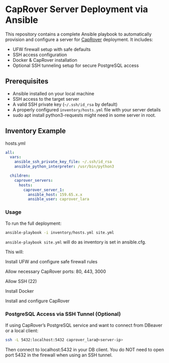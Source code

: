 # CapRover Server Deployment via Ansible

This repository contains a complete Ansible playbook to automatically provision and configure a server for [CapRover](https://caprover.com) deployment. It includes:

- UFW firewall setup with safe defaults
- SSH access configuration
- Docker & CapRover installation
- Optional SSH tunneling setup for secure PostgreSQL access

## Prerequisites

- Ansible installed on your local machine
- SSH access to the target server
- A valid SSH private key (`~/.ssh/id_rsa` by default)
- A properly configured `inventory/hosts.yml` file with your server details
- sudo apt install python3-requests might need in some server in root.

## Inventory Example

hosts.yml

```yaml
all:
  vars:
    ansible_ssh_private_key_file: ~/.ssh/id_rsa
    ansible_python_interpreter: /usr/bin/python3

  children:
    caprover_servers:
      hosts:
        caprover_server_1:
          ansible_host: 159.65.x.x
          ansible_user: caprover_lara
```

### Usage

To run the full deployment:

```bash
ansible-playbook -i inventory/hosts.yml site.yml
```

`ansible-playbook site.yml` will do as inventory is set in ansible.cfg.

This will:

Install UFW and configure safe firewall rules

Allow necessary CapRover ports: 80, 443, 3000

Allow SSH (22)

Install Docker

Install and configure CapRover

### PostgreSQL Access via SSH Tunnel (Optional)

If using CapRover’s PostgreSQL service and want to connect from DBeaver or a local client:

```sh
ssh -L 5432:localhost:5432 caprover_lara@<server-ip>
```

Then connect to localhost:5432 in your DB client.
You do NOT need to open port 5432 in the firewall when using an SSH tunnel.
